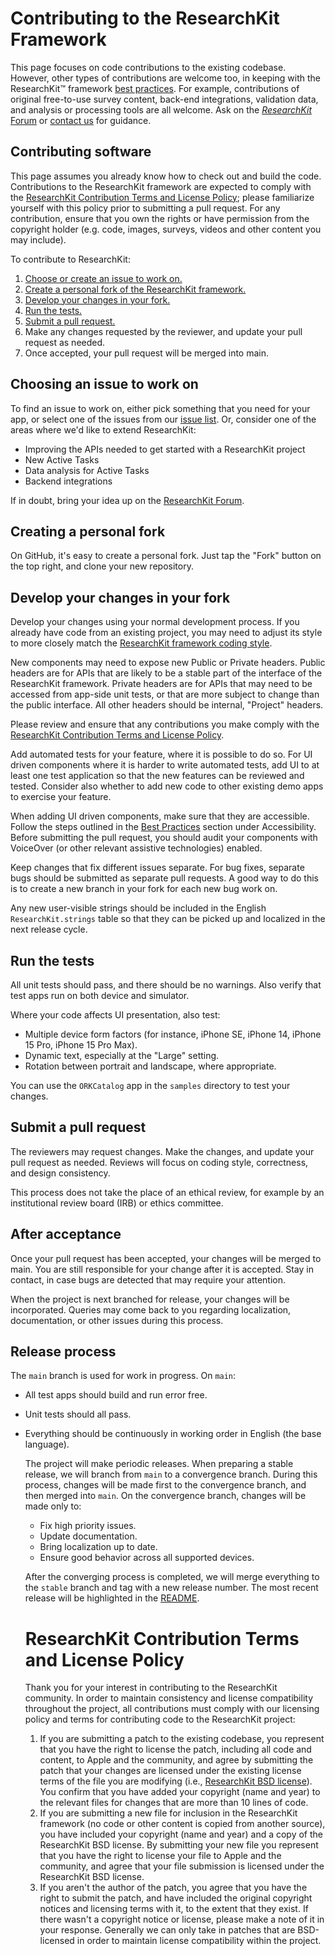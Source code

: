 Contributing to the ResearchKit Framework
===========================

This page focuses on code contributions to the existing
codebase. However, other types of contributions are welcome too, in
keeping with the ResearchKit™ framework [best practices](../../wiki/best-practices). For example,
contributions of original free-to-use survey content, back-end integrations,
validation data, and analysis or processing tools are all welcome. Ask
on the [*ResearchKit* Forum](https://developer.apple.com/forums/tags/researchkit) or [contact us](mailto:researchkit@apple.com) for guidance.


Contributing software
---------------------

This page assumes you already know how to check out and build the
code. Contributions to the ResearchKit framework are expected to comply with the
[ResearchKit Contribution Terms and License Policy](#contribution); please familiarize yourself
with this policy prior to submitting a pull request. For any contribution, ensure that you own
the rights or have permission from the copyright holder  (e.g. code, images, surveys, videos and other content you may include).

To contribute to ResearchKit:

1. [Choose or create an issue to work on.](#create)
2. [Create a personal fork of the ResearchKit framework.](#fork)
3. [Develop your changes in your fork.](#develop)
4. [Run the tests.](#test)
5. [Submit a pull request.](#request)
6. Make any changes requested by the reviewer, and update your pull request as needed.
7. Once accepted, your pull request will be merged into main.

Choosing an issue to work on<a name="create"></a>
----------------------------

To find an issue to work on, either pick something that you need for
your app, or select one of the issues from our [issue list](../../issues). Or,
consider one of the areas where we'd like to extend ResearchKit:

* Improving the APIs needed to get started with a ResearchKit project
* New Active Tasks
* Data analysis for Active Tasks
* Backend integrations

If in doubt, bring your idea up on the [ResearchKit Forum](https://developer.apple.com/forums/tags/researchkit).


Creating a personal fork<a name="fork"></a>
------------------------

On GitHub, it's easy to create a personal fork. Just tap the "Fork"
button on the top right, and clone your new repository.


Develop your changes in your fork<a name="develop"></a>
---------------------------------

Develop your changes using your normal development process. If you
already have code from an existing project, you may need to adjust its style to more closely match the [ResearchKit framework coding style](./docs-standalone/coding-style-guide.md).

New components may need to expose new Public or Private
headers. Public headers are for APIs that are likely to be a stable
part of the interface of the ResearchKit framework. Private headers are for APIs that
may need to be accessed from app-side unit tests, or that are more
subject to change than the public interface. All other headers should
be internal, "Project" headers.

Please review and ensure that any contributions you make comply with
the [ResearchKit Contribution Terms and License Policy](#contribution).

Add automated tests for your feature, where it is possible to do
so. For UI driven components where it is harder to write automated
tests, add UI to at least one test application so that the new
features can be reviewed and tested. Consider also whether to add new
code to other existing demo apps to exercise your feature.

When adding UI driven components, make sure that they are accessible. 
Follow the steps outlined in the [Best Practices](../../wiki/best-practices) 
section under Accessibility. Before submitting the pull request, you should 
audit your components with VoiceOver (or other relevant assistive technologies) 
enabled.

Keep changes that fix different issues separate. For bug fixes,
separate bugs should be submitted as separate pull requests. A good
way to do this is to create a new branch in your fork for each new
bug work on.

Any new user-visible strings should be included in the English
`ResearchKit.strings` table so that they can be picked up and
localized in the next release cycle.


Run the tests<a name="test"></a>
-------------

All unit tests should pass, and there should be no warnings. Also
verify that test apps run on both device and simulator.

Where your code affects UI presentation, also test:

* Multiple device form factors (for instance, iPhone SE, iPhone 14, iPhone 15 Pro, iPhone 15 Pro Max).
* Dynamic text, especially at the "Large" setting.
* Rotation between portrait and landscape, where appropriate.

You can use the `ORKCatalog` app in the `samples` directory to
test your changes.

Submit a pull request<a name="request"></a>
---------------------

The reviewers may request changes. Make the changes, and update your
pull request as needed. Reviews will focus on coding style,
correctness, and design consistency.

This process does not take the place of an ethical review, for example
by an institutional review board (IRB) or ethics committee.

After acceptance<a name="after"></a>
----------------

Once your pull request has been accepted, your changes will be merged
to main. You are still responsible for your change after it is
accepted. Stay in contact, in case bugs are detected that may require
your attention.

When the project is next branched for release, your changes will be
incorporated. Queries may come back to you regarding localization,
documentation, or other issues during this process.




Release process
-----------------

The `main` branch is used for work in progress. On `main`:

* All test apps should build and run error free.
* Unit tests should all pass.
* Everything should be continuously in working order in English (the
  base language).

  The project will make periodic releases. When preparing a stable release, we
  will branch from `main` to a convergence branch. During this process,
  changes will be made first to the convergence branch, and then merged into
  `main`. On the convergence branch, changes will be made only to:

  * Fix high priority issues.
  * Update documentation.
  * Bring localization up to date.
  * Ensure good behavior across all supported devices.

  After the converging process is completed, we will merge everything to the
  `stable` branch and tag with a new release number. The most recent release
  will be highlighted in the [README](../..). 


  ResearchKit Contribution Terms and License Policy<a name="contribution"></a>
  =======================================

  Thank you for your interest in contributing to the ResearchKit
  community.  In order to maintain consistency and license compatibility
  throughout the project, all contributions must comply with our
  licensing policy and terms for contributing code to the ResearchKit
  project:

  1.  If you are submitting a patch to the existing codebase, you
  represent that you have the right to license the patch, including 
  all code and content, to Apple and the community, and agree by 
  submitting the patch that your changes are
  licensed under the existing license terms of the file you are
  modifying (i.e., [ResearchKit BSD license](LICENSE)).
  You confirm that you have added your copyright (name and year) to 
  the relevant files for changes that are more than 10 lines of code.
  2.  If you are submitting a new file for inclusion in the ResearchKit 
  framework (no code or other content is copied from another source), you 
  have included your copyright (name and year) and a copy of the ResearchKit 
  BSD license. By submitting your new file you represent that you have the 
  right to license your file to Apple and the community, and agree that your 
  file submission is licensed under the ResearchKit BSD license.
  3.  If you aren't the author of the patch, you agree that you have 
  the right to submit the patch, and have included the original copyright 
  notices and licensing terms with it, to the extent that they exist. 
  If there wasn't a copyright notice or license, please make a note of it 
  in your response. Generally we can only take in patches that are 
  BSD-licensed in order to maintain license compatibility within the project.
